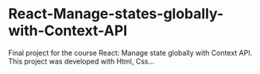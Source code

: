 # React-Manage-states-globally-with-Context-API
Final project for the course React: Manage state globally with Context API. This project was developed with Html, Css...
